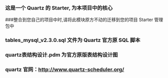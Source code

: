 ### 这是一个 Quartz 的 Starter, 为本项目中的核心

###整合到您自己的项目中时,请将此模块原方不动的迁移到您的项目 Starter 管理包中

### tables_mysql_v2.3.0.sql 文件为 Quartz 官方原 SQL 脚本

### quartz表结构设计.pdm 为官方原版表结构设计图

### quartz 官网：http://www.quartz-scheduler.org/